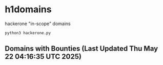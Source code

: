 # h1domains
hackerone "in-scope" domains

`python3 hackerone.py`
## Domains with Bounties (Last Updated Thu May 22 04:16:35 UTC 2025)
```

```
